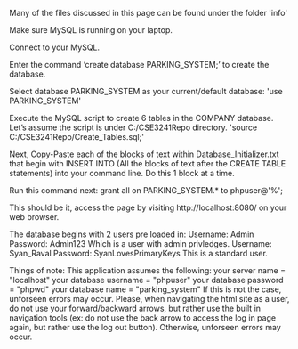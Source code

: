 Many of the files discussed in this page can be found under the folder 'info'

Make sure MySQL is running on your laptop.

Connect to your MySQL.

Enter the command ‘create database PARKING_SYSTEM;’ to create the database.

Select database PARKING_SYSTEM as your current/default database: 'use PARKING_SYSTEM'

Execute the MySQL script to create 6 tables in the COMPANY database.
Let’s assume the script is under C:/CSE3241Repo directory.
'source C:/CSE3241Repo/Create_Tables.sql;'

Next, Copy-Paste each of the blocks of text within Database_Initializer.txt that begin with INSERT INTO 
(All the blocks of text after the CREATE TABLE statements) into your command line. Do this 1 block at a time. 

Run this command next:
grant all on PARKING_SYSTEM.* to phpuser@'%';

This should be it, access the page by visiting http://localhost:8080/ on your web browser.

The database begins with 2 users pre loaded in: 
Username: Admin  Password: Admin123  Which is a user with admin privledges.
Username: Syan_Raval  Password: SyanLovesPrimaryKeys   This is a standard user.

Things of note: 
This application assumes the following:
    your server name = "localhost"
    your database username = "phpuser"
    your database password = "phpwd"
    your database name = "parking_system"
    If this is not the case, unforseen errors may occur.
Please, when navigating the html site as a user, do not use your forward/backward arrows, but rather use the built in navigation tools (ex: do not use the back arrow to access the log in page again, but rather use the log out button). Otherwise, unforseen errors may occur.
